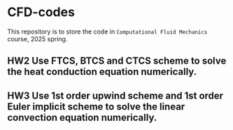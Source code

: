 # CFD-codes
This repository is to store the code in `Computational Fluid Mechanics` course, 2025 spring.

## HW2 Use FTCS, BTCS and CTCS scheme to solve the heat conduction equation numerically.

## HW3 Use 1st order upwind scheme and 1st order Euler implicit scheme to solve the linear convection equation numerically.
